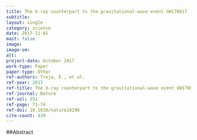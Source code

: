 ```yaml
---
title: The X-ray counterpart to the gravitational-wave event GW170817
subtitle: 
layout: single
category: science
date: 2017-11-01
mast: false
image: 
image-sm: 
alt: 
project-date: October 2017
work-type: Paper
paper-type: Other
ref-authors: Troja, E., et al.
ref-year: 2017
ref-title: The X-ray counterpart to the gravitational-wave event GW170817
ref-journal: Nature
ref-vol: 551
ref-page: 71-74
ref-doi: 10.1038/nature24290
cite-count: 439
---
```



##Abstract
